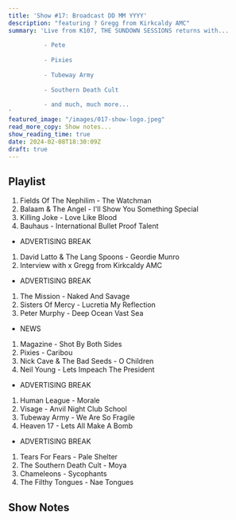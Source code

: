 ```yaml
---
title: 'Show #17: Broadcast DD MM YYYY'
description: "featuring ? Gregg from Kirkcaldy AMC"
summary: 'Live from K107, THE SUNDOWN SESSIONS returns with...
 
          - Pete
                    
          - Pixies
          
          - Tubeway Army
          
          - Southern Death Cult
          
          - and much, much more...
'
featured_image: "/images/017-show-logo.jpeg"
read_more_copy: Show notes...
show_reading_time: true
date: 2024-02-08T18:30:09Z
draft: true
---
```


## Playlist

1. Fields Of The Nephilim - The Watchman
2. Balaam & The Angel - I'll Show You Something Special
3. Killing Joke - Love Like Blood
4. Bauhaus - International Bullet Proof Talent

- ADVERTISING BREAK

1. David Latto & The Lang Spoons - Geordie Munro
2. Interview with x Gregg from Kirkcaldy AMC

- ADVERTISING BREAK

1. The Mission - Naked And Savage
2. Sisters Of Mercy - Lucretia My Reflection
3. Peter Murphy - Deep Ocean Vast Sea

- NEWS

1. Magazine - Shot By Both Sides
2. Pixies - Caribou
3. Nick Cave & The Bad Seeds - O Children
4. Neil Young - Lets Impeach The President

- ADVERTISING BREAK

1. Human League - Morale
2. Visage - Anvil Night Club School
3. Tubeway Army - We Are So Fragile
4. Heaven 17 - Lets All Make A Bomb

- ADVERTISING BREAK

1. Tears For Fears - Pale Shelter
2. The Southern Death Cult - Moya
3. Chameleons - Sycophants
4. The Filthy Tongues - Nae Tongues

## Show Notes